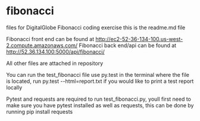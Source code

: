# fibonacci
files for DigitalGlobe Fibonacci coding exercise
this is the readme.md file 

Fibonacci front end can be found at http://ec2-52-36-134-100.us-west-2.compute.amazonaws.com/
Fibonacci back end/api can be found at http://52.36.134.100:5000/api/fibonacci/<num>

All other files are attached in repository

You can run the test_fibonacci file use py.test in the terminal where the file is located, run py.test --html=report.txt if you would like to print a test report locally 

Pytest and requests are required to run test_fibonacci.py, youll first need to make sure you have pytest installed as well as requests, this can be done by running pip install requests
